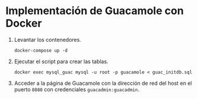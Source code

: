 # Implementación de Guacamole con Docker

1. Levantar los contenedores.
   
   ```shell
   docker-compose up -d
   ```
   
2. Ejecutar el script para crear las tablas.
   ```shell
   docker exec mysql_guac mysql -u root -p guacamole < guac_initdb.sql
   ```

3. Acceder a la página de Guacamole con la dirección de red del host en el puerto `8080` con credenciales `guacadmin:guacadmin`.